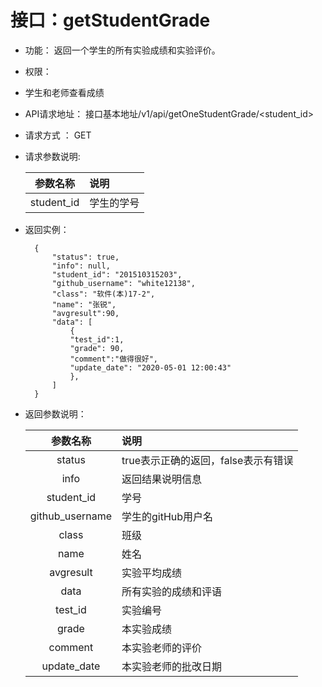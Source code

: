 # 接口：getStudentGrade

- 功能：
    返回一个学生的所有实验成绩和实验评价。
    
- 权限：
- 学生和老师查看成绩
    
- API请求地址： 
    接口基本地址/v1/api/getOneStudentGrade/<student_id>

- 请求方式 ：
    GET

- 请求参数说明:        

  |参数名称|说明|
  |:---------:|:--------------------------------------------------------|      
  |student_id|学生的学号|
    
- 返回实例：

        {         
            "status": true,
            "info": null,    
            "student_id": "201510315203", 
            "github_username": "white12138", 
            "class": "软件(本)17-2", 
            "name": "张锐",
            "avgresult":90,       
            "data": [
                {
                "test_id":1,
                "grade": 90, 
                "comment":"做得很好",
                "update_date": "2020-05-01 12:00:43"
                }, 
            ] 
        }
 
- 返回参数说明：    
 
  |参数名称|说明|
  |:---------:|:--------------------------------------------------------|      
  |status|true表示正确的返回，false表示有错误|
  |info|返回结果说明信息|
  |student_id|学号|
  |github_username|学生的gitHub用户名|
  |class|班级|
  |name|姓名|   
  |avgresult|实验平均成绩|   
  |data|所有实验的成绩和评语|
  |test_id|实验编号|
  |grade|本实验成绩|
  |comment|本实验老师的评价|
  |update_date|本实验老师的批改日期|


